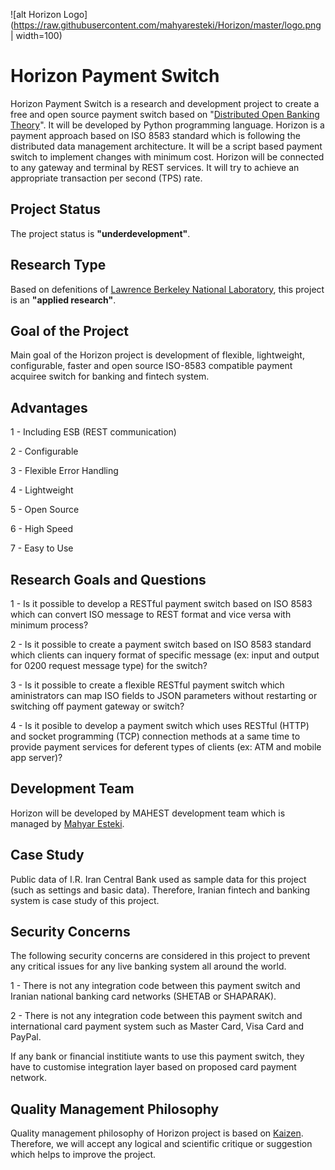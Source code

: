 ![alt Horizon Logo](https://raw.githubusercontent.com/mahyaresteki/Horizon/master/logo.png | width=100)
# Horizon Payment Switch
Horizon Payment Switch is a research and development project to create a free and open source payment switch based on "[Distributed Open Banking Theory](https://github.com/mahyaresteki/Horizon/raw/master/Documentation/Distributed_Open_Banking_Theory.pdf)". It will be developed by Python programming language. Horizon is a payment approach based on ISO 8583 standard which is following the distributed data management architecture. It will be a script based payment switch to implement changes with minimum cost. Horizon will be connected to any gateway and terminal by REST services. It will try to achieve an appropriate transaction per second (TPS) rate.

## Project Status
The project status is **"underdevelopment"**.

## Research Type
Based on defenitions of [Lawrence Berkeley	National	Laboratory](https://www.sjsu.edu/people/fred.prochaska/courses/ScWk170/s0/Basic-vs.-Applied-Research.pdf), this project is an **"applied research"**.

## Goal of the Project
Main goal of the Horizon project is development of flexible, lightweight, configurable,  faster and open source ISO-8583 compatible payment acquiree switch for banking and fintech system.

## Advantages
1 - Including ESB (REST communication)

2 - Configurable

3 - Flexible Error Handling

4 - Lightweight

5 - Open Source

6 - High Speed

7 - Easy to Use

## Research Goals and Questions
1 - Is it possible to develop a RESTful payment switch based on ISO 8583 which can convert ISO message to REST format and vice versa with minimum process?  

2 - Is it possible to create a payment switch based on ISO 8583 standard which clients can inquery format of specific message (ex: input and output for 0200 request message type) for the switch?

3 - Is it possible to create a flexible RESTful payment switch which aministrators can map ISO fields to JSON parameters without restarting or switching off payment gateway or switch?

4 - Is it posible to develop a payment switch which uses RESTful (HTTP) and socket programming (TCP) connection methods at a same time to provide payment services for deferent types of clients (ex: ATM and mobile app server)?  

## Development Team
Horizon will be developed by MAHEST development team which is managed by [Mahyar Esteki](https://www.linkedin.com/in/mahyaresteki/).

## Case Study
Public data of I.R. Iran Central Bank used as sample data for this project (such as settings and basic data). Therefore, Iranian fintech and banking system is case study of this project. 

## Security Concerns
The following security concerns are considered in this project to prevent any critical issues for any live banking system all around the world.

1 - There is not any integration code between this payment switch and Iranian national banking card networks (SHETAB or SHAPARAK).

2 - There is not any integration code between this payment switch and international card payment system such as Master Card, Visa Card and PayPal.

If any bank or financial institiute wants to use this payment switch, they have to customise integration layer based on proposed card payment network. 

## Quality Management Philosophy
Quality management philosophy of Horizon project is based on [Kaizen](https://en.wikipedia.org/wiki/Kaizen). Therefore, we will accept any logical and scientific critique or suggestion which helps to improve the project.
